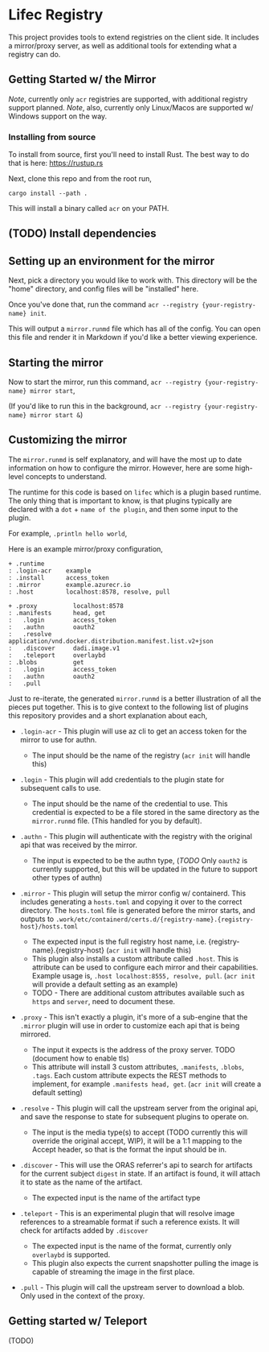 # Lifec Registry 

This project provides tools to extend registries on the client side. It includes a mirror/proxy server, as well as additional tools for extending what a registry can do.

## Getting Started w/ the Mirror 

*Note*, currently only `acr` registries are supported, with additional registry support planned.
*Note*, also, currently only Linux/Macos are supported w/ Windows support on the way.

### Installing from source

To install from source, first you'll need to install Rust. The best way to do that is here: https://rustup.rs

Next, clone this repo and from the root run, 

```
cargo install --path .
```

This will install a binary called `acr` on your PATH. 

## (TODO) Install dependencies

## Setting up an environment for the mirror

Next, pick a directory you would like to work with. This directory will be the "home" directory, and config files
will be "installed" here. 

Once you've done that, run the command `acr --registry {your-registry-name} init`. 

This will output a `mirror.runmd` file which has all of the config. You can open this file and render it in Markdown if you'd like a better viewing experience.

## Starting the mirror

Now to start the mirror, run this command, `acr --registry {your-registry-name} mirror start`, 

(If you'd like to run this in the background, `acr --registry {your-registry-name} mirror start &`)

## Customizing the mirror

The `mirror.runmd` is self explanatory, and will have the most up to date information on how to configure the mirror. However, here are some high-level concepts to understand.

The runtime for this code is based on `lifec` which is a plugin based runtime. The only thing that is important to know, is that plugins typically are declared with a `dot` + `name of the plugin`, and then some input to the plugin. 

For example, `.println hello world`,

Here is an example mirror/proxy configuration,

```
+ .runtime
: .login-acr    example
: .install      access_token
: .mirror       example.azurecr.io
: .host         localhost:8578, resolve, pull

+ .proxy          localhost:8578
: .manifests      head, get
:   .login        access_token
:   .authn        oauth2
:   .resolve      application/vnd.docker.distribution.manifest.list.v2+json
:   .discover     dadi.image.v1
:   .teleport     overlaybd
: .blobs          get
:   .login        access_token
:   .authn        oauth2
:   .pull         
```

Just to re-iterate, the generated `mirror.runmd` is a better illustration of all the pieces put together. This is to give context to the following list of plugins this repository provides and a short explanation about each, 

* `.login-acr` - This plugin will use az cli to get an access token for the mirror to use for authn.
    - The input should be the name of the registry (`acr init` will handle this)

* `.login` - This plugin will add credentials to the plugin state for subsequent calls to use. 
    - The input should be the name of the credential to use. This credential is expected to be a file stored in the same directory as the `mirror.runmd` file. (This handled for you by default). 

* `.authn` - This plugin will authenticate with the registry with the original api that was received by the mirror.
    - The input is expected to be the authn type, (*TODO* Only `oauth2` is currently supported, but this will be updated in the future to support other types of authn)

* `.mirror` - This plugin will setup the mirror config w/ containerd. This includes generating a `hosts.toml` and copying it over to the correct directory. The `hosts.toml` file is generated before the mirror starts, and outputs to `.work/etc/containerd/certs.d/{registry-name}.{registry-host}/hosts.toml` 
    - The expected input is the full registry host name, i.e. {registry-name}.{registry-host} (`acr init` will handle this)
    - This plugin also installs a custom attribute called `.host`. This is attribute can be used to configure each mirror and their capabilities. Example usage is, `.host localhost:8555, resolve, pull`. (`acr init` will provide a default setting as an example)
    - TODO - There are additional custom attributes available such as `https` and `server`, need to document these.

* `.proxy` - This isn't exactly a plugin, it's more of a sub-engine that the `.mirror` plugin will use in order to customize each api that is being mirrored. 
    - The input it expects is the address of the proxy server. TODO (document how to enable tls)
    - This attribute will install 3 custom attributes, `.manifests`, `.blobs`, `.tags`. Each custom attribute expects the REST methods to implement, for example `.manifests head, get`. (`acr init` will create a default setting)

* `.resolve` - This plugin will call the upstream server from the original api, and save the response to state for subsequent plugins to operate on. 
    - The input is the media type(s) to accept (TODO currently this will override the original accept, WIP), it will be a 1:1 mapping to the Accept header, so that is the format the input should be in.

* `.discover` - This will use the ORAS referrer's api to search for artifacts for the current subject `digest` in state. If an artifact is found, it will attach it to state as the name of the artifact. 
    - The expected input is the name of the artifact type 

* `.teleport` - This is an experimental plugin that will resolve image references to a streamable format if such a reference exists. It will check for artifacts added by `.discover`
    - The expected input is the name of the format, currently only `overlaybd` is supported. 
    - This plugin also expects the current snapshotter pulling the image is capable of streaming the image in the first place. 

* `.pull` - This plugin will call the upstream server to download a blob. Only used in the context of the proxy.

## Getting started w/ Teleport 

(TODO)